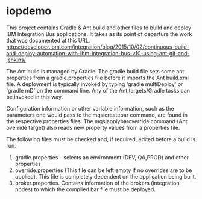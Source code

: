 # iopdemo

This project contains Gradle & Ant build and other files to build and deploy IBM Integration Bus applications. It takes as its point of departure the work that was documented at this URL. https://developer.ibm.com/integration/blog/2015/10/02/continuous-build-and-deploy-automation-with-ibm-integration-bus-v10-using-ant-git-and-jenkins/

The Ant build is managed by Gradle. The gradle build file sets some ant properties from a gradle.properties file before it imports the Ant build.xml file. A deployment is typically invoked by typing 'gradle multiDeploy' or 'gradle mD' on the command line. Any of the Ant targets/Gradle tasks can be invoked in this way.

Configuration information or other variable information, such as the parameters one would pass to the mqsicreatebar command, are found in the respective properties files. The mqsiapplybaroverride command (Ant override target) also reads new property values from a properties file.

The following files must be checked and, if required, edited before a build is run.

1. gradle.properties - selects an environment (DEV, QA,PROD) and other properties
2. override.properties (This file can be left empty if no overrides are to be applied). This file is completely dependent on the application being built.
3. broker.properties. Contains information of the brokers (integration nodes) to which the compiled bar file must be deployed.

